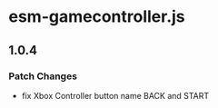 # esm-gamecontroller.js

## 1.0.4

### Patch Changes

- fix Xbox Controller button name BACK and START
